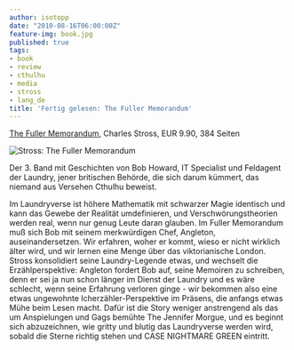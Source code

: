 ```yaml
---
author: isotopp
date: "2010-08-16T06:00:00Z"
feature-img: book.jpg
published: true
tags:
- book
- review
- cthulhu
- media
- stross
- lang_de
title: 'Fertig gelesen: The Fuller Memorandum'
---
```

[The Fuller Memorandum](http://www.amazon.de/Laundry-03-Fuller-Memorandum/dp/1841497703),
Charles Stross, EUR 9.90, 384 Seiten

![Stross: The Fuller Memorandum](https://blog.koehntopp.info/uploads/fuller_memorandum.jpg)

Der 3.  Band mit Geschichten von Bob Howard, IT Specialist und Feldagent der
Laundry, jener britischen Behörde, die sich darum kümmert, das niemand aus
Versehen Cthulhu beweist.

Im Laundryverse ist höhere Mathematik mit schwarzer Magie identisch und kann
das Gewebe der Realität umdefinieren, und Verschwörungstheorien werden real,
wenn nur genug Leute daran glauben.  Im Fuller Memorandum muß sich Bob mit
seinem merkwürdigen Chef, Angleton, auseinandersetzen.  Wir erfahren, woher
er kommt, wieso er nicht wirklich älter wird, und wir lernen eine Menge über
das viktorianische London.  Stross konsolidiert seine Laundry-Legende etwas,
und wechselt die Erzählperspektive: Angleton fordert Bob auf, seine Memoiren
zu schreiben, denn er sei ja nun schon länger im Dienst der Laundry und es
wäre schlecht, wenn seine Erfahrung verloren ginge - wir bekommen also eine
etwas ungewohnte Icherzähler-Perspektive im Präsens, die anfangs etwas Mühe
beim Lesen macht.  Dafür ist die Story weniger anstrengend als das um
Anspielungen und Gags bemühte The Jennifer Morgue, und es beginnt sich
abzuzeichnen, wie gritty und blutig das Laundryverse werden wird, sobald die
Sterne richtig stehen und CASE NIGHTMARE GREEN eintritt.
